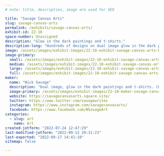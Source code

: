 ```yaml
---
# note: title, description, image are used for SEO

title: "Savage Canvas Arts"
slug: savage-canvas-arts
permalink: /exhibits/savage-canvas-arts/
exhibit-id: 22-10
space-number: Unassigned
description: "Glow in the dark paintings and t-shirts."
description-long: "Hundreds of designs on dual image glow in the dark paintings and t-shirts. The background image is both glow in the dark and black light glow. Shirts are machine washable with dark colors and can be machine or hung dried. Custom/Pre-orders are available on the website, or by phone. We offer canvas sizes of 12x12 at shows, though larger sizes can be ordered. Shirts run from Kid sizes S-XL, Women&#039;s XS-3XL, and  Men&#039;s S-5XL. "
image: /assets/images/exhibit-images/22-10-exhibit-savage-canvas-arts-booth-set-up-large.jpg
image-primary: 
  small: /assets/images/exhibit-images/22-10-exhibit-savage-canvas-arts-booth-set-up-small.jpg
  medium: /assets/images/exhibit-images/22-10-exhibit-savage-canvas-arts-booth-set-up-medium.jpg
  large: /assets/images/exhibit-images/22-10-exhibit-savage-canvas-arts-booth-set-up-large.jpg
  full: /assets/images/exhibit-images/22-10-exhibit-savage-canvas-arts-booth-set-up-full.jpg
maker: 
  name: "Nick Savage"
  description: "Dual image, glow in the dark paintings and t-shirts. (One image is in color that is visible in light, the background image is glow in the dark/blacklight glow)"
  image-primary: /assets/images/exhibit-images/22-10-maker-savage-canvas-arts-sca-card-2021-medium.jpg
  website: https://savagecanvasarts.square.site/
  twitter: https://www.twitter.com/savagewrites
  instagram: https://www.instagram.com/savagecanvasarts/
  facebook: https://www.facebook.com/NSavageArt
categories: 
  - slug: art
    name: Art
created-jotform: "2022-07-24 12:47:29"
last-modified-jotform: "2022-09-12 20:31:23"
last-exported: "2022-09-17 14:41:10"
sitemap: false

---
```

